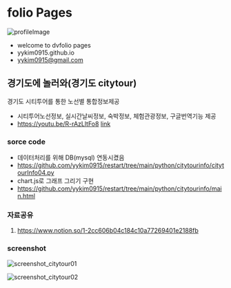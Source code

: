 <script src="https://kit.fontawesome.com/0c510428ab.js" crossorigin="anonymous"></script>

# folio Pages
![profileImage](https://user-images.githubusercontent.com/107624578/180329651-7c9243dc-bac1-4bff-a7fc-62c56fc36650.jpg)
- welcome to dvfolio pages
- yykim0915.github.io
- yykim0915@gmail.com
<div>
  <a href="yykim0915.github.io"><i class="fa-brands fa-github"></i></a>
  <a href="www.instagram.com/bluesalt0915_"><i class="fa-brands fa-instagram"></i></a>
  <a href="https://www.youtube.com/channel/UCT4oW_ltFFnm5_r6qATTPGA"><i class="fa-brands fa-youtube"></i></a>
</div>


## 경기도에 놀러와(경기도 citytour)
경기도 시티투어를 통한 노선별 통합정보제공
- 시티투어노선정보, 실시간날씨정보, 숙박정보, 체험관광정보, 구글번역기능 제공
- https://youtu.be/R-rAzLltFo8 [link](https://youtu.be/R-rAzLltFo8)


### <i class="fa-solid fa-bus"></i> sorce code
- 데이터처리를 위해 DB(mysql) 연동시켰음
- https://github.com/yykim0915/restart/tree/main/python/citytourinfo/citytourInfo04.py
- chart.js로 그래프 그리기 구현
- https://github.com/yykim0915/restart/tree/main/python/citytourinfo/main.html


### <i class="fa-solid fa-bus"></i> 자료공유
1. https://www.notion.so/1-2cc606b04c184c10a77269401e2188fb


### <i class="fa-solid fa-bus"></i> screenshot
![screenshot_citytour01](https://user-images.githubusercontent.com/107624578/180163812-d8b23642-48c3-402f-98d4-2bffbab25ffa.png)

![screenshot_citytour02](https://user-images.githubusercontent.com/107624578/180166132-6dc6c564-d2d8-44c2-a1b5-3253bf0e5b69.png)
